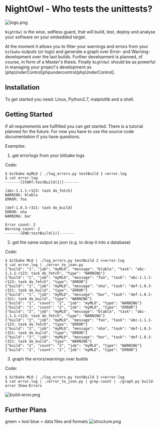 NightOwl - Who tests the unittests?
===================================

![logo.png](/erikb85/master-thesis/raw/logo-1/planning/logo.png)

`NightOwl` is the wise, selfless guard, that will build, test, deploy and
analyse your software on your embedded target.

At the moment it allows you to filter your warnings and errors from your
`bitbake` outputs (or logs) and generate a graph over Error- and Warning-
development over the last builds. Further development is planned, of course,
in form of a Master's thesis. Finally `NightOwl` should be as powerful in
managing your project's development as
[phpUnderControl|phpundercontrol/phpUnderControl].

Installation
------------

To get started you need: Linux, Python2.7, matplotlib and a shell.


Getting Started
---------------

If all requirements are fullfilled you can get started. There is a tutorial
planned for the future. For now you have to use the source code documentation
if you have questions.

Examples:

  1. get errorlogs from your bitbake logs

Code:

    $ bitbake myMLO | ./log_errors.py testBuild 1 >error.log
    $ cat error.log
    -------[START:testBuild(1)]-------

    [abc-1.1.1-r123: task do_fetch]
    WARNING: blabla
    ERROR: foo

    [def-1.0.3-r321: task do_build]
    ERROR: oha
    WARNING: bar

    Error count: 2
    Warning count: 2
    -------[END:testBuild(1)]-------

  2. get the same output as json (e.g. to drop it into a database)

Code:

    $ bitbake MLO | ./log_errors.py testBuild 2 >>error.log
    $ cat error.log | ./error_to_json.py
    {"build": "1", "job": "myMLO", "message": "blabla", "task": "abc-1.1.1-r123: task do_fetch", "type": "WARNING"}
    {"build": "1", "job": "myMLO", "message": "foo", "task": "abc-1.1.1-r123: task do_fetch", "type": "ERROR"}
    {"build": "1", "job": "myMLO", "message": "oha", "task": "def-1.0.3-r321: task do_build", "type": "ERROR"}
    {"build": "1", "job": "myMLO", "message": "bar", "task": "def-1.0.3-r321: task do_build", "type": "WARNING"}
    {"build": "1", "count": "2", "job": "myMLO", "type": "WARNING"}
    {"build": "1", "count": "2", "job": "myMLO", "type": "ERROR"}
    {"build": "2", "job": "myMLO", "message": "blabla", "task": "abc-1.1.1-r123: task do_fetch", "type": "WARNING"}
    {"build": "2", "job": "myMLO", "message": "foo", "task": "abc-1.1.1-r123: task do_fetch", "type": "ERROR"}
    {"build": "2", "job": "myMLO", "message": "oha", "task": "def-1.0.3-r321: task do_build", "type": "ERROR"}
    {"build": "2", "job": "myMLO", "message": "bar", "task": "def-1.0.3-r321: task do_build", "type": "WARNING"}
    {"build": "2", "count": "2", "job": "myMLO", "type": "WARNING"}
    {"build": "2", "count": "2", "job": "myMLO", "type": "ERROR"}

  3. graph the errors/warnings over builds

Code:

    $ bitbake MLO | ./log_errors.py testBuild 3 >>error.log
    $ cat error.log | ./error_to_json.py | grep count | ./graph.py build-error Show-Errors

![build-error.png](opencontrol/raw/master/data/build-error.png)

Further Plans
-------------

green = tool
blue = data files and formats
![structure.png](/erikb85/master-thesis/raw/struct-1/planning/system-structure.png)
